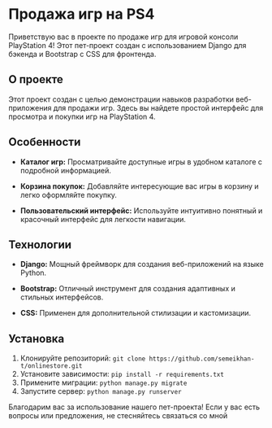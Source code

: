 # Продажа игр на PS4

Приветствую вас в проекте по продаже игр для игровой консоли PlayStation 4! Этот пет-проект создан с использованием Django для бэкенда и Bootstrap с CSS для фронтенда.

## О проекте

Этот проект создан с целью демонстрации навыков разработки веб-приложения для продажи игр. Здесь вы найдете простой интерфейс для просмотра и покупки игр на PlayStation 4.

## Особенности

- **Каталог игр:** Просматривайте доступные игры в удобном каталоге с подробной информацией.

- **Корзина покупок:** Добавляйте интересующие вас игры в корзину и легко оформляйте покупку.

- **Пользовательский интерфейс:** Используйте интуитивно понятный и красочный интерфейс для легкости навигации.

## Технологии

- **Django:** Мощный фреймворк для создания веб-приложений на языке Python.

- **Bootstrap:** Отличный инструмент для создания адаптивных и стильных интерфейсов.

- **CSS:** Применен для дополнительной стилизации и кастомизации.

## Установка

1. Клонируйте репозиторий: `git clone https://github.com/semeikhan-t/onlinestore.git`
2. Установите зависимости: `pip install -r requirements.txt`
3. Примените миграции: `python manage.py migrate`
4. Запустите сервер: `python manage.py runserver`

Благодарим вас за использование нашего пет-проекта! Если у вас есть вопросы или предложения, не стесняйтесь связаться со мной
